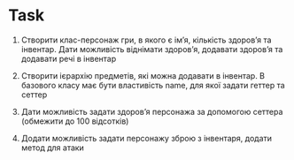 # Task

1) Створити клас-персонаж гри, в якого є імʼя, кількість здоровʼя та інвентар. Дати можливість віднімати здоровʼя, додавати здоровʼя та додавати речі в інвентар

2) Створити ієрархію предметів, які можна додавати в інвентар. В базового класу має бути властивість name, для якої задати геттер та сеттер

3) Дати можливість задати здоровʼя персонажа за допомогою сеттера (обмежити до 100 відсотків)

4) Додати можливість задати персонажу зброю з інвентаря, додати метод для атаки
